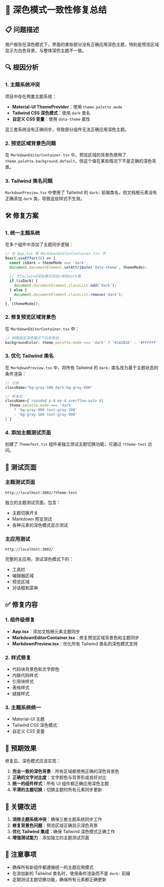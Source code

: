 # 🌙 深色模式一致性修复总结

## 📋 问题描述
用户报告在深色模式下，界面的某些部分没有正确应用深色主题，特别是预览区域显示为白色背景，与整体深色主题不一致。

## 🔍 根因分析

### 1. 主题系统冲突
项目中存在两套主题系统：
- **Material-UI ThemeProvider**：使用 `theme.palette.mode`
- **Tailwind CSS 深色模式**：使用 `dark` 类名
- **自定义 CSS 变量**：使用 `data-theme` 属性

这三套系统没有正确同步，导致部分组件无法正确应用深色主题。

### 2. 预览区域背景色问题
在 `MarkdownEditorContainer.tsx` 中，预览区域的背景色使用了 `theme.palette.background.default`，但这个值在某些情况下不是正确的深色背景。

### 3. Tailwind 类名问题
`MarkdownPreview.tsx` 中使用了 Tailwind 的 `dark:` 前缀类名，但文档根元素没有正确添加 `dark` 类，导致这些样式不生效。

## 🛠️ 修复方案

### 1. 统一主题系统
在多个组件中添加了主题同步逻辑：

```typescript
// 在 App.tsx 和 MarkdownEditorContainer.tsx 中
React.useEffect(() => {
  const isDark = themeMode === 'dark';
  document.documentElement.setAttribute('data-theme', themeMode);
  
  // 为Tailwind深色模式添加/移除dark类
  if (isDark) {
    document.documentElement.classList.add('dark');
  } else {
    document.documentElement.classList.remove('dark');
  }
}, [themeMode]);
```

### 2. 修复预览区域背景色
在 `MarkdownEditorContainer.tsx` 中：

```typescript
// 明确指定深色模式下的背景色
backgroundColor: theme.palette.mode === 'dark' ? '#1A1B1E' : '#FFFFFF',
```

### 3. 优化 Tailwind 类名
在 `MarkdownPreview.tsx` 中，将所有 Tailwind 的 `dark:` 类名改为基于主题状态的条件渲染：

```typescript
// 之前
className="bg-gray-100 dark:bg-gray-800"

// 修复后
className={`rounded p-4 my-4 overflow-auto ${
  theme.palette.mode === 'dark' 
    ? 'bg-gray-800 text-gray-100' 
    : 'bg-gray-100 text-gray-900'
}`}
```

### 4. 添加主题测试页面
创建了 `ThemeTest.tsx` 组件来独立测试主题切换功能，可通过 `?theme-test` 访问。

## 🧪 测试页面

### 主题测试页面
```
http://localhost:3002/?theme-test
```
独立的主题测试页面，包含：
- 主题切换开关
- Markdown 预览测试
- 各种元素的深色模式显示测试

### 主应用测试
```
http://localhost:3002/
```
完整的主应用，测试深色模式下的：
- 工具栏
- 编辑器区域
- 预览区域
- 对话框和菜单

## ✅ 修复内容

### 1. 组件级修复
- **App.tsx**：添加文档根元素主题同步
- **MarkdownEditorContainer.tsx**：修复预览区域背景色和主题同步
- **MarkdownPreview.tsx**：优化所有 Tailwind 类名的深色模式支持

### 2. 样式修复
- 代码块背景色和文字颜色
- 内联代码样式
- 引用块样式
- 表格样式
- 链接样式

### 3. 主题系统统一
- Material-UI 主题
- Tailwind CSS 深色模式
- 自定义 CSS 变量

## 🎯 预期效果

修复后，深色模式应该实现：

1. **完全一致的深色背景**：所有区域都使用正确的深色背景色
2. **正确的文字对比度**：文字颜色与背景形成良好对比
3. **统一的组件样式**：所有 UI 组件都正确应用深色主题
4. **平滑的主题切换**：切换主题时所有元素同步更新

## 🔧 关键改进

1. **消除主题系统冲突**：确保三套主题系统同步工作
2. **修复背景色问题**：预览区域正确显示深色背景
3. **优化 Tailwind 集成**：确保 Tailwind 深色模式正确工作
4. **增强测试能力**：添加独立的主题测试页面

## 📝 注意事项

- 确保所有新组件都遵循统一的主题应用模式
- 在添加新的 Tailwind 类名时，使用条件渲染而不是 `dark:` 前缀
- 定期测试主题切换功能，确保所有元素都正确更新
